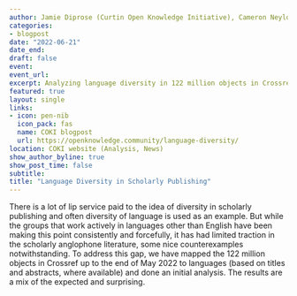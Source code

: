 ```yaml
---
author: Jamie Diprose (Curtin Open Knowledge Initiative), Cameron Neylon (Curtin Open Knowledge Initiative), Bianca Kramer (Sesame Open Science)
categories:
- blogpost
date: "2022-06-21"
date_end: 
draft: false
event:
event_url: 
excerpt: Analyzing language diversity in 122 million objects in Crossref - initial insights and existing knowledge gaps  
featured: true
layout: single
links:
- icon: pen-nib
  icon_pack: fas
  name: COKI blogpost
  url: https://openknowledge.community/language-diversity/
location: COKI website (Analysis, News)
show_author_byline: true
show_post_time: false
subtitle: 
title: "Language Diversity in Scholarly Publishing"
---
```


  There is a lot of lip service paid to the idea of diversity in scholarly publishing and often diversity of language is used as an example. But while the groups that work actively in languages other than English have been making this point consistently and forcefully, it has had limited traction in the scholarly anglophone literature, some nice counterexamples notwithstanding. 
  To address this gap, we have mapped the 122 million objects in Crossref up to the end of May 2022 to languages (based on titles and abstracts, where available) and done an initial analysis. The results are a mix of the expected and surprising.

